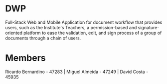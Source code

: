 # DWP
Full-Stack Web and Mobile Application for document workflow that provides users, such as the Institute's Teachers, a permission-based and signature-oriented platform to ease the validation, edit, and sign process of a group of documents through a chain of users.

# Members

Ricardo Bernardino - 47283 |
Miguel Almeida - 47249 |
David Costa - 45935 
